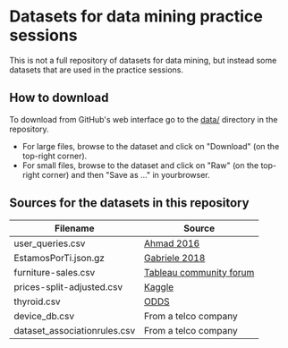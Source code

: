 # Datasets for data mining practice sessions

This is not a full repository of datasets for data mining, but instead some datasets that are used in the practice sessions.

## How to download

To download from GitHub's web interface go to the [data/](https://github.com/chatox/data-mining-course/tree/master/practicum/data) directory in the repository.

* For large files, browse to the dataset and click on "Download" (on the top-right corner).
* For small files, browse to the dataset and click on "Raw" (on the top-right corner) and then "Save as ..." in yourbrowser.

## Sources for the datasets in this repository

| Filename | Source |
|----------|--------|
| user_queries.csv | [Ahmad 2016](https://github.com/wasiahmad/aol_query_log_analysis) |
| EstamosPorTi.json.gz | [Gabriele  2018](https://archive.org/details/EstamosporTIOohmm2018032618831Ids) |
| furniture-sales.csv | [Tableau community forum](https://community.tableau.com/docs/DOC-1236) |
| prices-split-adjusted.csv | [Kaggle](https://www.kaggle.com/dgawlik/nyse) |
| thyroid.csv | [ODDS](http://odds.cs.stonybrook.edu/thyroid-disease-dataset/) |
| device_db.csv | From a telco company |
| dataset_associationrules.csv | From a telco company |
